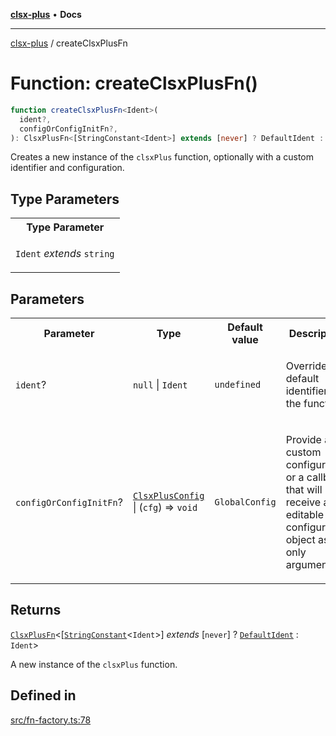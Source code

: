 [**clsx-plus**](README.md) • **Docs**

---

[clsx-plus](README.md) / createClsxPlusFn

# Function: createClsxPlusFn()

```ts
function createClsxPlusFn<Ident>(
  ident?,
  configOrConfigInitFn?,
): ClsxPlusFn<[StringConstant<Ident>] extends [never] ? DefaultIdent : Ident>;
```

Creates a new instance of the `clsxPlus` function, optionally with a custom identifier and configuration.

## Type Parameters

<table>
<tr>
<th>Type Parameter</th>
</tr>
<tr>
<td>

`Ident` _extends_ `string`

</td>
</tr>
</table>

## Parameters

<table>
<tr>
<th>Parameter</th>
<th>Type</th>
<th>Default value</th>
<th>Description</th>
</tr>
<tr>
<td>

`ident`?

</td>
<td>

`null` | `Ident`

</td>
<td>

`undefined`

</td>
<td>

Override the default identifier for the function.

</td>
</tr>
<tr>
<td>

`configOrConfigInitFn`?

</td>
<td>

[`ClsxPlusConfig`](Class.ClsxPlusConfig.md) | (`cfg`) => `void`

</td>
<td>

`GlobalConfig`

</td>
<td>

Provide a custom configuration or a callback that will receive a editable configuration object as it's only argument.

</td>
</tr>
</table>

## Returns

[`ClsxPlusFn`](TypeAlias.ClsxPlusFn.md)\<\[[`StringConstant`](TypeAlias.StringConstant.md)\<`Ident`>] _extends_ \[`never`] ? [`DefaultIdent`](TypeAlias.DefaultIdent.md) : `Ident`>

A new instance of the `clsxPlus` function.

## Defined in

[src/fn-factory.ts:78](https://github.com/HoodieCollin/clsx-plus/blob/4d55252443bab37590ad84a6e45f55cb4343cd0f/src/fn-factory.ts#L78)
